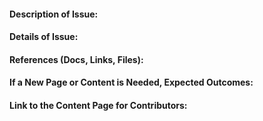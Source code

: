 #### Description of Issue: ####


#### Details of Issue: ####


#### References (Docs, Links, Files): ####


#### If a New Page or Content is Needed, Expected Outcomes: ####


#### Link to the Content Page for Contributors: ####
